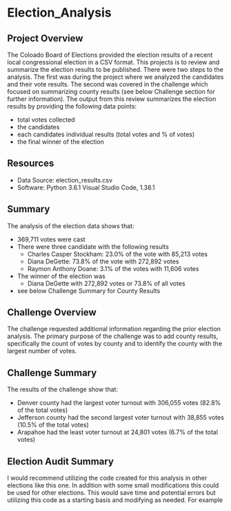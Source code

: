 # Election_Analysis

## Project Overview
The Coloado Board of Elections provided the election results of a recent local congressional election in a CSV format.  This projects is to review and summarize the election results to be published.  There were two steps to the analysis.  The first was during the project where we analyzed the candidates and their vote results.  The second was covered in the challenge which focused on summarizing county results (see below Challenge section for further information).  The output from this review summarizes the election results by providing the following data points:
 - total votes collected 
 - the candidates 
 - each candidates individual results (total votes and % of votes)
 - the final winner of the election

## Resources
 - Data Source: election_results.csv
 - Software: Python 3.6.1 Visual Studio Code, 1.38.1

## Summary
The analysis of the election data shows that:
 - 369,711 votes were cast
 - There were three candidate with the following results
   - Charles Casper Stockham: 23.0% of the vote with 85,213 votes
   - Diana DeGette: 73.8% of the vote with 272,892 votes
   - Raymon Anthony Doane: 3.1% of the votes with 11,606 votes
 - The winner of the election was
    - Diana DeGette with 272,892 votes or 73.8% of all votes
 - see below Challenge Summary for County Results

## Challenge Overview
The challenge requested additional information regarding the prior election analysis.  The primary purpose of the challenge was to add county results, specifically the count of votes by county and to identify the county with the largest number of votes.   

## Challenge Summary
The results of the challenge show that:
 - Denver county had the largest voter turnout with 306,055 votes (82.8% of the total votes)
 - Jefferson county had the second largest voter turnout with 38,855 votes (10.5% of the total votes)
 - Arapahoe had the least voter turnout at 24,801 votes (6.7% of the total votes)

## Election Audit Summary
I would recommend utilizing the code created for this analysis in other elections like this one.  In addition with some small modifications this could be used for other elections.  This would save time and potential errors but utilizing this code as a starting basis and modifying as needed.  For example
